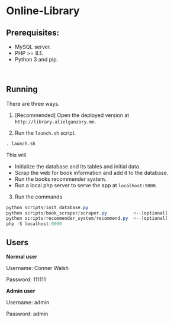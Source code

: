 # Online-Library
 

## Prerequisites:
- MySQL server.
- PHP >= 8.1.
- Python 3 and pip.

<br>

## Running

There are three ways.

1. [Recommended] Open the deployed version at `http://library.alielganzory.me`.


2. Run the `launch.sh` script.

```bash
. launch.sh
```

This will
- Initialize the database and its tables and initial data.
- Scrap the web for book information and add it to the database.
- Run the books recommender system.
- Run a local php server to serve the app at `localhost:9000`.

3. Run the commands

```powershell
python scripts/init_database.py
python scripts/book_scraper/scraper.py          <--[optional]
python scripts/recommender_system/recommend.py  <--[optional]
php -S localhost:9000
```

## Users

**Normal user**

Username: Conner Walsh

Password: 111111

**Admin user**

Username: admin

Password: admin
